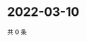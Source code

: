 # 2022-03-10

共 0 条

<!-- BEGIN WEIBO -->
<!-- 最后更新时间 Thu Mar 10 2022 04:01:06 GMT+0800 (China Standard Time) -->

<!-- END WEIBO -->
